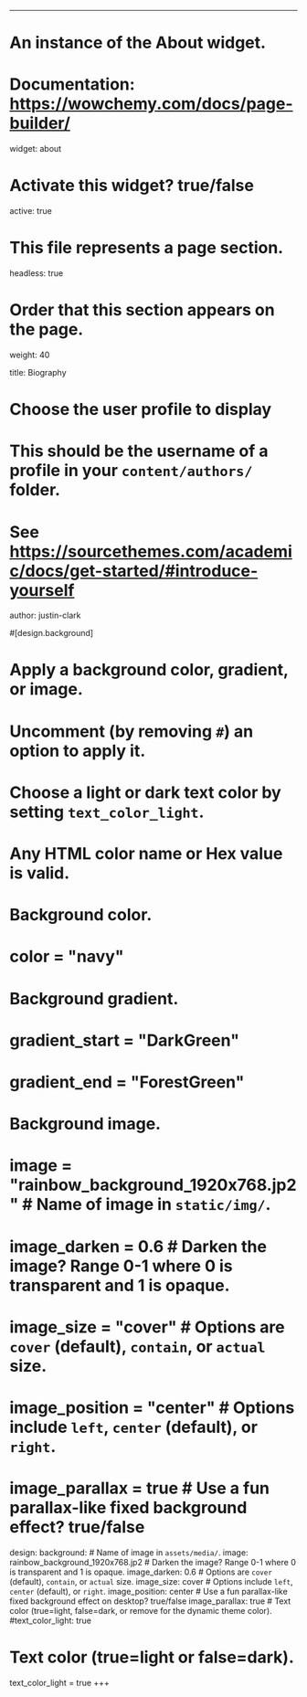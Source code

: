 ---
# An instance of the About widget.
# Documentation: https://wowchemy.com/docs/page-builder/
widget: about

# Activate this widget? true/false
active: true

# This file represents a page section.
headless: true

# Order that this section appears on the page.
weight: 40

title: Biography

# Choose the user profile to display
# This should be the username of a profile in your `content/authors/` folder.
# See https://sourcethemes.com/academic/docs/get-started/#introduce-yourself
author: justin-clark

#[design.background]
  # Apply a background color, gradient, or image.
  #   Uncomment (by removing `#`) an option to apply it.
  #   Choose a light or dark text color by setting `text_color_light`.
  #   Any HTML color name or Hex value is valid.

  # Background color.
  # color = "navy"
  
  # Background gradient.
  # gradient_start = "DarkGreen"
  # gradient_end = "ForestGreen"
  
  # Background image.
  #  image = "rainbow_background_1920x768.jp2"  # Name of image in `static/img/`.
  #  image_darken = 0.6  # Darken the image? Range 0-1 where 0 is transparent and 1 is opaque.
  #  image_size = "cover"  #  Options are `cover` (default), `contain`, or `actual` size.
  #  image_position = "center"  # Options include `left`, `center` (default), or `right`.
  #  image_parallax = true  # Use a fun parallax-like fixed background effect? true/false
design:
  background:
    # Name of image in `assets/media/`.
    image: rainbow_background_1920x768.jp2
    # Darken the image? Range 0-1 where 0 is transparent and 1 is opaque.
    image_darken: 0.6
    #  Options are `cover` (default), `contain`, or `actual` size.
    image_size: cover
    # Options include `left`, `center` (default), or `right`.
    image_position: center
    # Use a fun parallax-like fixed background effect on desktop? true/false
    image_parallax: true
    # Text color (true=light, false=dark, or remove for the dynamic theme color).
    #text_color_light: true
  # Text color (true=light or false=dark).
  text_color_light = true
+++
